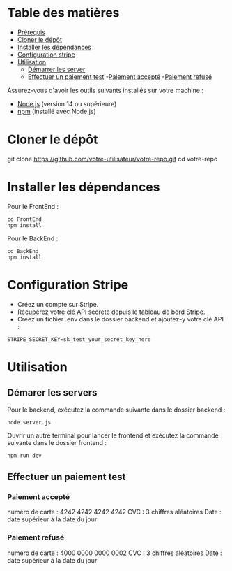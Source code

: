 # Table des matières

- [Prérequis](#prérequis)
- [Cloner le dépôt](#cloner-le-dépôt)
- [Installer les dépendances](#installer-les-dépendances)
- [Configuration stripe](#configuration-stripe)
- [Utilisation](#utilisation)
    - [Démarrer les server](#démarer-les-servers)
    - [Effectuer un paiement test](#effectuer-un-paiement-test)
        -[Paiement accepté](#paiement-accepté)
        -[Paiement refusé](#paiement-refusé)

Assurez-vous d'avoir les outils suivants installés sur votre machine :

- [Node.js](https://nodejs.org/) (version 14 ou supérieure)
- [npm](https://www.npmjs.com/) (installé avec Node.js)

# Cloner le dépôt

git clone https://github.com/votre-utilisateur/votre-repo.git
cd votre-repo

# Installer les dépendances

Pour le FrontEnd :

``` 
cd FrontEnd
npm install

```
Pour le BackEnd :

``` 
cd BackEnd
npm install

```

# Configuration Stripe 

- Créez un compte sur Stripe.
- Récupérez votre clé API secrète depuis le tableau de bord Stripe.
- Créez un fichier .env dans le dossier backend et ajoutez-y votre clé API :
```
STRIPE_SECRET_KEY=sk_test_your_secret_key_here

```

# Utilisation

## Démarer les servers

Pour le backend, exécutez la commande suivante dans le dossier backend :

```
node server.js

``` 

Ouvrir un autre terminal pour lancer le frontend  et
exécutez la commande suivante dans le dossier frontend :
```
npm run dev

``` 

## Effectuer un paiement test 

### Paiement accepté 

numéro de carte :  4242 4242 4242 4242 
CVC : 3 chiffres aléatoires
Date : date supérieur à la date du jour

### Paiement refusé

numéro de carte :  4000 0000 0000 0002
CVC : 3 chiffres aléatoires
Date : date supérieur à la date du jour





